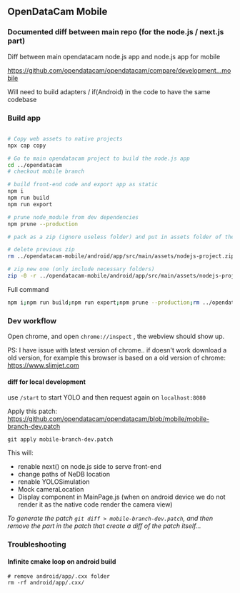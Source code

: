 ## OpenDataCam Mobile

### Documented diff between main repo (for the node.js / next.js part)

Diff between main opendatacam node.js app and node.js app for mobile

https://github.com/opendatacam/opendatacam/compare/development...mobile

Will need to build adapters / if(Android) in the code to have the same codebase

### Build app

```bash

# Copy web assets to native projects
npx cap copy

# Go to main opendatacam project to build the node.js app
cd ../opendatacam
# checkout mobile branch

# build front-end code and export app as static
npm i
npm run build
npm run export

# prune node_module from dev dependencies
npm prune --production

# pack as a zip (ignore useless folder) and put in assets folder of the mobile project

# delete previous zip
rm ../opendatacam-mobile/android/app/src/main/assets/nodejs-project.zip

# zip new one (only include necessary folders)
zip -0 -r ../opendatacam-mobile/android/app/src/main/assets/nodejs-project.zip . -i "out/*" "node_modules/*" "server/*" "server.js" "package.json" "config.json" -x "out/static/placeholder/*" "out/static/demo/*" "node_modules/node-moving-things-tracker/benchmark/*"
```

Full command

```bash
npm i;npm run build;npm run export;npm prune --production;rm ../opendatacam-mobile/android/app/src/main/assets/nodejs-project.zip;zip -0 -r ../opendatacam-mobile/android/app/src/main/assets/nodejs-project.zip . -i "out/*" "node_modules/*" "server/*" "server.js" "package.json" "config.json" -x "out/static/placeholder/*" "out/static/demo/*" "node_modules/node-moving-things-tracker/benchmark/*"
```

### Dev workflow

Open chrome, and open `chrome://inspect` , the webview should show up. 

PS: I have issue with latest version of chrome.. if doesn't work download a old version, for example this browser is based on a old version of chrome: https://www.slimjet.com 

#### diff for local development

use `/start` to start YOLO and then request again on `localhost:8080`

Apply this patch: https://github.com/opendatacam/opendatacam/blob/mobile/mobile-branch-dev.patch

```
git apply mobile-branch-dev.patch    
```

This will:

- renable next() on node.js side to serve front-end
- change paths of NeDB location
- renable YOLOSimulation
- Mock cameraLocation
- Display <WebcamStream> component in MainPage.js (when on android device we do not render it as the native code render the camera view)

_To generate the patch `git diff > mobile-branch-dev.patch`, and then remove the part in the patch that create a diff of the patch itself..._

### Troubleshooting

#### Infinite cmake loop on android build

```
# remove android/app/.cxx folder
rm -rf android/app/.cxx/
```

